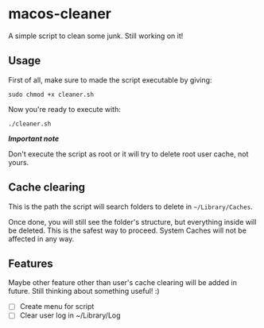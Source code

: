 # macos-cleaner
A simple script to clean some junk.
Still working on it!

## Usage

First of all, make sure to made the script executable by giving:

`sudo chmod +x cleaner.sh`

Now you're ready to execute with:

`./cleaner.sh`

**_Important note_**

Don't execute the script as root or it will try to delete root user cache, not yours.

## Cache clearing
This is the path the script will search folders to delete in `~/Library/Caches`. 

Once done, you will still see the folder's structure, but everything inside will be deleted. This is the safest way to proceed. System Caches will not be affected in any way.

## Features
Maybe other feature other than user's cache clearing will be added in future. Still thinking about something useful! :)

- [ ] Create menu for script
- [ ] Clear user log in ~/Library/Log